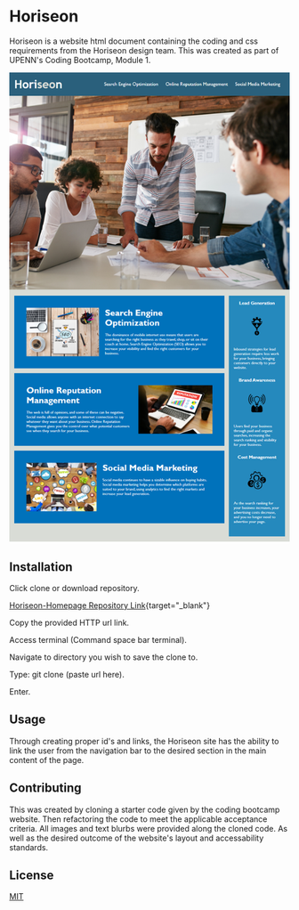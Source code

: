 # Horiseon

Horiseon is a website html document containing the coding and css requirements from the Horiseon design team. This was created as part of UPENN's Coding Bootcamp, Module 1. 

![horiseon homepage](./assets/images/horiseon-homepage.jpg)

## Installation

Click clone or download repository.  


<a href="https://github.com/CFsylvester/Horiseon" target="_blank"> Horiseon-Homepage </a>
[Repository Link](https://github.com/CFsylvester/Horiseon){target="_blank"}

Copy the provided HTTP url link.  

Access terminal (Command space bar terminal).  

Navigate to directory you wish to save the clone to.  

Type: git clone (paste url here).  

Enter.  


## Usage
Through creating proper id's and links, the Horiseon site has the ability to link the user from the navigation bar to the desired section in the main content of the page. 


## Contributing
This was created by cloning a starter code given by the coding bootcamp website. Then refactoring the code to meet the applicable acceptance criteria. All images and text blurbs were provided along the cloned code. As well as the desired outcome of the website's layout and accessability standards. 

## License
[MIT](https://choosealicense.com/licenses/mit/)